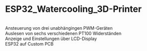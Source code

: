 <h1>ESP32_Watercooling_3D-Printer</h1>
<p>
</br>Ansteuerung von drei unabhängingen PWM-Geräten
</br>Auslesen von sechs verschiedenen PT100 Widerständen
</br>Anzeige und Einstellungen über LCD-Display
</br>ESP32 auf Custom PCB
</p>

